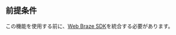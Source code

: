 ## 前提条件

この機能を使用する前に、[Web Braze SDK]({{site.baseurl}}/developer_guide/sdk_integration/?sdktab=web)を統合する必要があります。